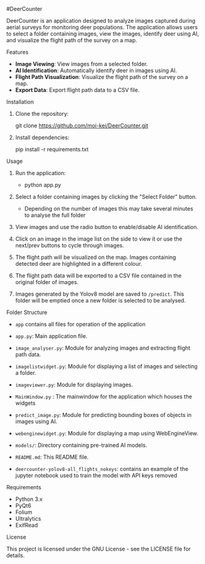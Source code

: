 #DeerCounter

DeerCounter is an application designed to analyze images captured during aerial surveys for monitoring deer populations. The application allows users to select a folder containing images, view the images, identify deer using AI, and visualize the flight path of the survey on a map.

Features

- **Image Viewing**: View images from a selected folder.
- **AI Identification**: Automatically identify deer in images using AI.
- **Flight Path Visualization**: Visualize the flight path of the survey on a map.
- **Export Data**: Export flight path data to a CSV file.

Installation

1. Clone the repository:

    git clone https://github.com/moi-kei/DeerCounter.git

2. Install dependencies:

    pip install -r requirements.txt

Usage

1. Run the application:

    - python app.py

2. Select a folder containing images by clicking the "Select Folder" button.
    - Depending on the number of images this may take several minutes to analyse the full folder
3. View images and use the radio button to enable/disable AI identification.
4. Click on an image in the image list on the side to view it or use the next/prev buttons to cycle through images.
5. The flight path will be visualized on the map. Images containing detected deer are highlighted in a different colour.
6. The flight path data will be exported to a CSV file contained in the original folder of images.
7. Images generated by the Yolov8 model are saved to `/predict`. This folder will be emptied once a new folder is selected to be analysed.

Folder Structure

- `app` contains all files for operation of the application
- `app.py`: Main application file.
- `image_analyser.py`: Module for analyzing images and extracting flight path data.
- `imagelistwidget.py`: Module for displaying a list of images and selecting a folder.
- `imageviewer.py`: Module for displaying images.
- `MainWindow.py` : The mainwindow for the application which houses the widgets
- `predict_image.py`: Module for predicting bounding boxes of objects in images using AI.
- `webenginewidget.py`: Module for displaying a map using WebEngineView.
- `models/`: Directory containing pre-trained AI models.
- `README.md`: This README file.

- `deercounter-yolov8-all_flights_nokeys`: contains an example of the jupyter notebook used to train the model with API keys removed

Requirements

- Python 3.x
- PyQt6
- Folium
- Ultralytics
- ExifRead

License

This project is licensed under the GNU License - see the LICENSE file for details.